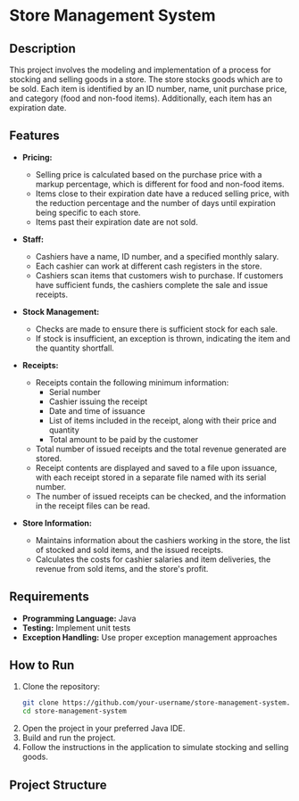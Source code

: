 # Store Management System

## Description
This project involves the modeling and implementation of a process for stocking and selling goods in a store. The store stocks goods which are to be sold. Each item is identified by an ID number, name, unit purchase price, and category (food and non-food items). Additionally, each item has an expiration date.

## Features
- **Pricing:** 
  - Selling price is calculated based on the purchase price with a markup percentage, which is different for food and non-food items.
  - Items close to their expiration date have a reduced selling price, with the reduction percentage and the number of days until expiration being specific to each store.
  - Items past their expiration date are not sold.

- **Staff:**
  - Cashiers have a name, ID number, and a specified monthly salary.
  - Each cashier can work at different cash registers in the store.
  - Cashiers scan items that customers wish to purchase. If customers have sufficient funds, the cashiers complete the sale and issue receipts.

- **Stock Management:**
  - Checks are made to ensure there is sufficient stock for each sale.
  - If stock is insufficient, an exception is thrown, indicating the item and the quantity shortfall.

- **Receipts:**
  - Receipts contain the following minimum information:
    - Serial number
    - Cashier issuing the receipt
    - Date and time of issuance
    - List of items included in the receipt, along with their price and quantity
    - Total amount to be paid by the customer
  - Total number of issued receipts and the total revenue generated are stored.
  - Receipt contents are displayed and saved to a file upon issuance, with each receipt stored in a separate file named with its serial number.
  - The number of issued receipts can be checked, and the information in the receipt files can be read.

- **Store Information:**
  - Maintains information about the cashiers working in the store, the list of stocked and sold items, and the issued receipts.
  - Calculates the costs for cashier salaries and item deliveries, the revenue from sold items, and the store's profit.

## Requirements
- **Programming Language:** Java
- **Testing:** Implement unit tests
- **Exception Handling:** Use proper exception management approaches

## How to Run
1. Clone the repository:
    ```bash
    git clone https://github.com/your-username/store-management-system.git
    cd store-management-system
    ```
2. Open the project in your preferred Java IDE.
3. Build and run the project.
4. Follow the instructions in the application to simulate stocking and selling goods.

## Project Structure
